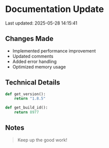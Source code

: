 # Documentation Update

Last updated: 2025-05-28 14:15:41

## Changes Made
- Implemented performance improvement
- Updated comments
- Added error handling
- Optimized memory usage

## Technical Details
```python
def get_version():
    return "1.8.5"

def get_build_id():
    return 8977
```

## Notes
> Keep up the good work!
